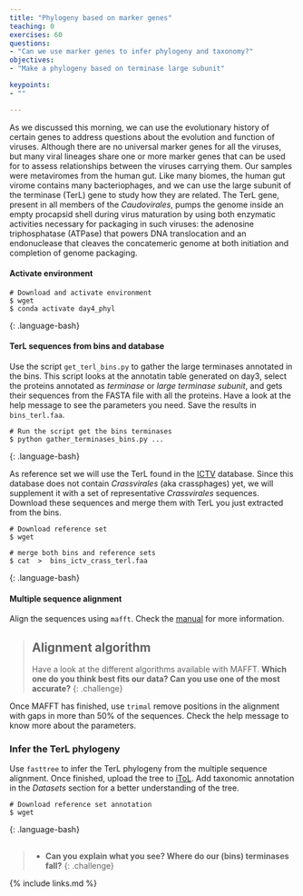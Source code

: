 ```yaml
---
title: "Phylogeny based on marker genes"
teaching: 0
exercises: 60
questions:
- "Can we use marker genes to infer phylogeny and taxonomy?"
objectives:
- "Make a phylogeny based on terminase large subunit"

keypoints:
- ""

---
```


As we discussed this morning, we can use the evolutionary history of certain genes to
address questions about the evolution and function of viruses. Although there are no
universal marker genes for all the viruses, but many viral lineages share one or more
marker genes that can be used for to assess relationships between the viruses carrying
them. Our samples were metaviromes from the human gut. Like many biomes, the human gut
virome contains many bacteriophages, and we can use the large subunit of the terminase
(TerL) gene to study how they are related. The TerL
gene, present in all members of the _Caudovirales_, pumps the genome inside an empty
procapsid shell during virus maturation by using both enzymatic activities necessary
for packaging in such viruses: the adenosine triphosphatase (ATPase) that powers
DNA translocation and an endonuclease that cleaves the concatemeric genome at both
initiation and completion of genome packaging.


#### Activate environment
~~~
# Download and activate environment
$ wget
$ conda activate day4_phyl
~~~
{: .language-bash}

#### TerL sequences from bins and database

Use the script `get_terl_bins.py` to gather the large terminases annotated in the
bins. This script looks at the annotatin table generated on day3, select the proteins
annotated as _terminase_ or _large terminase subunit_, and gets their sequences from
the FASTA file with all the proteins. Have a look at the help message to see the
parameters you need. Save the results in `bins_terl.faa`.

~~~
# Run the script get the bins terminases
$ python gather_terminases_bins.py ...
~~~
{: .language-bash}

As reference set we will use the TerL found in the [ICTV](https://talk.ictvonline.org/)
database. Since this database does not contain _Crassvirales_ (aka crassphages) yet,
we will supplement it with a set of representative _Crassvirales_ sequences. Download
these sequences and merge them with TerL you just extracted from the bins.

~~~
# Download reference set
$ wget

# merge both bins and reference sets
$ cat  >  bins_ictv_crass_terl.faa
~~~
{: .language-bash}


#### Multiple sequence alignment
Align the sequences using `mafft`. Check the [manual](https://mafft.cbrc.jp/alignment/software/algorithms/algorithms.html) for more information.

> ## Alignment algorithm
> Have a look at the different algorithms available with MAFFT. __Which one do you
> think best fits our data? Can you use one of the most accurate?__
{: .challenge}

Once MAFFT has finished, use `trimal` remove positions in the alignment with gaps in more than
50% of the sequences. Check the help message to know more about the parameters.


### Infer the TerL phylogeny
Use `fasttree` to infer the TerL phylogeny from the multiple sequence alignment. Once
finished, upload the tree to [iToL](https://itol.embl.de/). Add taxonomic annotation
in the _Datasets_ section for a better understanding of the tree.

~~~
# Download reference set annotation
$ wget
~~~
{: .language-bash}

> ##
> - __Can you explain what you see? Where do our (bins) terminases fall?__
{: .challenge}


{% include links.md %}
